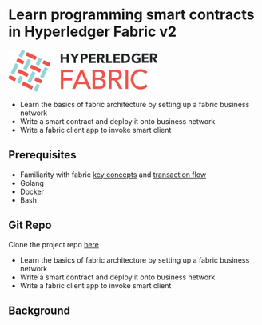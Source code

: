 # Learn programming smart contracts in Hyperledger Fabric v2

![](.gitbook/assets/hyperledger_fabric_logo_color.png)

* Learn the basics of fabric architecture by setting up a fabric business network
* Write a smart contract and deploy it onto business network
* Write a fabric client app to invoke smart client 

## Prerequisites

* Familiarity with fabric [key concepts](https://hyperledger-fabric.readthedocs.io/en/release-2.0/key_concepts.html) and [transaction flow](https://hyperledger-fabric.readthedocs.io/en/release-2.0/txflow.html?highlight=transaction%20flow)
* Golang
* Docker
* Bash

## Git Repo

Clone the project repo [here](https://github.com/dibyajyotibehera/voternet)

* Learn the basics of fabric architecture by setting up a fabric business network
* Write a smart contract and deploy it onto business network
* Write a fabric client app to invoke smart client 

## Background

